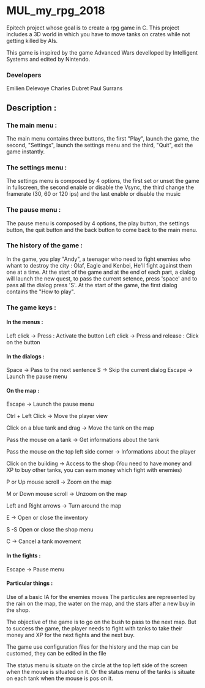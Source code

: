 # MUL_my_rpg_2018

Epitech project whose goal is to create a rpg game in C. This project includes a 3D world in which you have to move tanks on crates while not getting killed by AIs.

This game is inspired by the game Advanced Wars develloped by Intelligent Systems and edited by Nintendo.

### Developers

Emilien Delevoye
Charles Dubret
Paul Surrans


## Description :

### The main menu :

The main menu contains three buttons, the first "Play", launch the game, the second, "Settings", launch the settings menu and the third, "Quit", exit the game instantly.


### The settings menu :

The settings menu is composed by 4 options, the first set or unset the game in fullscreen, the second enable or disable the Vsync, the third change the framerate (30, 60 or 120 ips) and the last enable or disable the music


### The pause menu :

The pause menu is composed by 4 options, the play button, the settings button, the quit button and the back button to come back to the main menu.


### The history of the game :

In the game, you play "Andy", a teenager who need to fight enemies who whant to destroy the city : Olaf, Eagle and Kenbei, He'll fight against them one at a time.
At the start of the game and at the end of each part, a dialog will launch the new quest, to pass the current setence, press 'space' and to pass all the dialog press 'S'.
At the start of the game, the first dialog contains the "How to play".



### The game keys :

#### In the menus :

Left click -> Press : Activate the button
Left click -> Press and release : Click on the button


#### In the dialogs :

Space -> Pass to the next sentence
S -> Skip the current dialog
Escape -> Launch the pause menu


#### On the map :

Escape -> Launch the pause menu

Ctrl + Left Click -> Move the player view 

Click on a blue tank and drag -> Move the tank on the map

Pass the mouse on a tank -> Get informations about the tank

Pass the mouse on the top left side corner -> Informations about the player

Click on the building -> Access to the shop (You need to have money and XP to buy other tanks, you can earn money which fight with enemies)

P or Up mouse scroll -> Zoom on the map

M or Down mouse scroll -> Unzoom on the map

Left and Right arrows -> Turn around the map

E -> Open or close the inventory

S -S Open or close the shop menu

C -> Cancel a tank movement


#### In the fights :

Escape -> Pause menu


#### Particular things :

Use of a basic IA for the enemies moves
The particules are represented by the rain on the map, the water on the map, and the stars after a new buy in the shop.

The objective of the game is to go on the bush to pass to the next map. But to success the game, the player needs to fight with tanks to take their money and XP for the next fights and the next buy.

The game use configuration files for the history and the map can be customed, they can be edited in the file

The status menu is situate on the circle at the top left side of the screen when the mouse is situated on it. Or the status menu of the tanks is situate on each tank when the mouse is pos on it.
